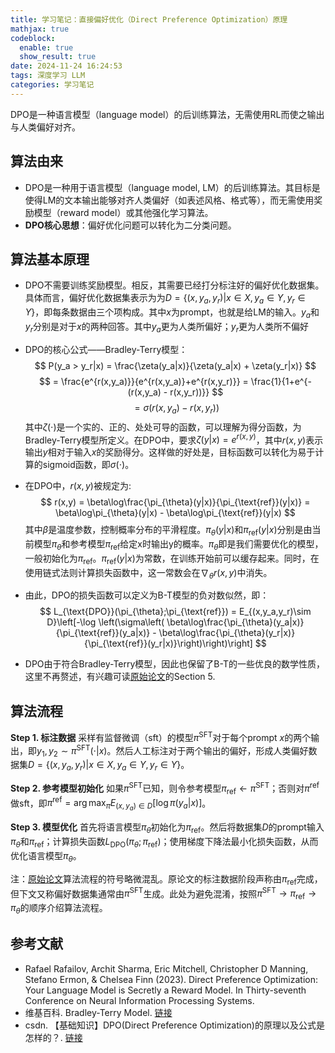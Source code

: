 ```yaml
---
title: 学习笔记：直接偏好优化（Direct Preference Optimization）原理
mathjax: true
codeblock:
  enable: true
  show_result: true
date: 2024-11-24 16:24:53
tags: 深度学习 LLM
categories: 学习笔记
---
```


DPO是一种语言模型（language model）的后训练算法，无需使用RL而使之输出与人类偏好对齐。

<!--more-->

## 算法由来
- DPO是一种用于语言模型（language model, LM）的后训练算法。其目标是使得LM的文本输出能够对齐人类偏好（如表述风格、格式等），而无需使用奖励模型（reward model）或其他强化学习算法。
- **DPO核心思想**：偏好优化问题可以转化为二分类问题。

## 算法基本原理
- DPO不需要训练奖励模型。相反，其需要已经打分标注好的偏好优化数据集。具体而言，偏好优化数据集表示为为$D=\{(x,y_a,y_r)|x\in X, y_a\in Y, y_r\in Y\}$，即每条数据由三个项构成。其中$x$为prompt，也就是给LM的输入。$y_a$和$y_r$分别是对于$x$的两种回答。其中$y_a$更为人类所偏好；$y_r$更为人类所不偏好
- DPO的核心公式——Bradley-Terry模型：
$$
P(y_a > y_r|x) = \frac{\zeta(y_a|x)}{\zeta(y_a|x) + \zeta(y_r|x)}
$$
$$
= \frac{e^{r(x,y_a)}}{e^{r(x,y_a)}+e^{r(x,y_r)}} = \frac{1}{1+e^{-(r(x,y_a) - r(x,y_r))}}
$$
$$
= \sigma(r(x,y_a) - r(x,y_r))
$$
其中$\zeta(\cdot)$是一个实的、正的、处处可导的函数，可以理解为得分函数，为Bradley-Terry模型所定义。在DPO中，要求$\zeta(y|x)=e^{r(x,y)}$，其中$r(x,y)$表示输出$y$相对于输入$x$的奖励得分。这样做的好处是，目标函数可以转化为易于计算的sigmoid函数，即$\sigma(\cdot)$。

- 在DPO中，$r(x,y)$被规定为:
$$
r(x,y) = \beta\log\frac{\pi_{\theta}(y|x)}{\pi_{\text{ref}}(y|x)} = \beta\log\pi_{\theta}(y|x) - \beta\log\pi_{\text{ref}}(y|x)
$$
其中$\beta$是温度参数，控制概率分布的平滑程度。$\pi_{\theta}(y|x)$和$\pi_{\text{ref}}(y|x)$分别是由当前模型$\pi_{\theta}$和参考模型$\pi_{\text{ref}}$给定x时输出y的概率。$\pi_{\theta}$即是我们需要优化的模型，一般初始化为$\pi_{\text{ref}}$。$\pi_{\text{ref}}(y|x)$为常数，在训练开始前可以缓存起来。同时，在使用链式法则计算损失函数中，这一常数会在$\nabla_\theta r(x,y)$中消失。

- 由此，DPO的损失函数可以定义为B-T模型的负对数似然，即：
$$
L_{\text{DPO}}(\pi_{\theta};\pi_{\text{ref}}) = E_{(x,y_a,y_r)\sim D}\left[-\log \left(\sigma\left( \beta\log\frac{\pi_{\theta}(y_a|x)}{\pi_{\text{ref}}(y_a|x)} -  \beta\log\frac{\pi_{\theta}(y_r|x)}{\pi_{\text{ref}}(y_r|x)}\right)\right)\right]
$$
- DPO由于符合Bradley-Terry模型，因此也保留了B-T的一些优良的数学性质，这里不再赘述，有兴趣可读[原始论文](https://arxiv.org/pdf/2305.18290)的Section 5.

## 算法流程
**Step 1. 标注数据** 采样有监督微调（sft）的模型$\pi^{\text{SFT}}$对于每个prompt $x$的两个输出，即$y_1, y_2\sim\pi^{\text{SFT}}(\cdot|x)$。然后人工标注对于两个输出的偏好，形成人类偏好数据集$D = \{(x,y_a,y_r)|x\in X, y_a\in Y, y_r\in Y\}$。

**Step 2. 参考模型初始化** 如果$\pi^{\text{SFT}}$已知，则令参考模型$\pi_{\text{ref}}\leftarrow\pi^{\text{SFT}}$；否则对$\pi^{\text{ref}}$做sft，即$\pi^{\text{ref}} = \arg\max_{\pi} E_{(x,y_a)\in D}[\log \pi(y_a|x)]$。

**Step 3. 模型优化** 首先将语言模型$\pi_{\theta}$初始化为$\pi_{\text{ref}}$。然后将数据集$D$的prompt输入$\pi_{\theta}$和$\pi_{\text{ref}}$；计算损失函数$L_{\text{DPO}}(\pi_{\theta};\pi_{\text{ref}})$；使用梯度下降法最小化损失函数，从而优化语言模型$\pi_{\theta}$。

注：[原始论文](https://arxiv.org/pdf/2305.18290)算法流程的符号略微混乱。原论文的标注数据阶段声称由$\pi_{\text{ref}}$完成，但下文又称偏好数据集通常由$\pi^{\text{SFT}}$生成。此处为避免混淆，按照$\pi^{\text{SFT}}\to\pi_{\text{ref}}\to\pi_{\theta}$的顺序介绍算法流程。

## 参考文献
- Rafael Rafailov, Archit Sharma, Eric Mitchell, Christopher D Manning, Stefano Ermon, & Chelsea Finn (2023). Direct Preference Optimization: Your Language Model is Secretly a Reward Model. In Thirty-seventh Conference on Neural Information Processing Systems.
- 维基百科. Bradley-Terry Model. [链接](https://en.wikipedia.org/wiki/Bradley%E2%80%93Terry_model)
- csdn. 【基础知识】DPO(Direct Preference Optimization)的原理以及公式是怎样的？. [链接](https://blog.csdn.net/u014386899/article/details/136633074)

<section class="post-full-comments">
    <link rel="stylesheet" href="https://cdn.jsdelivr.net/npm/gitalk@1/dist/gitalk.css">
    <script src="https://cdn.jsdelivr.net/npm/gitalk@1/dist/gitalk.min.js"></script>
    <div id="gitalk-container"></div>
    <script>
        var gitalk = new Gitalk({
            clientID: 'e1bbf465a324641f76ce',
            clientSecret: 'b865ad952a6494eb48283884abbe479d3f89f4a4',
            repo: 'LiJT-Daily-Comments',
            owner: 'CSLiJT',
            admin: ['CSLiJT'], //这里可以填写具有写权限的用户名列表，用来初始化Issues的
            id: decodeURI(window.location.pathname),
            distractionFreeMode: true // Facebook-like distraction free mode
        });
        gitalk.render('gitalk-container');
    </script>
</section>